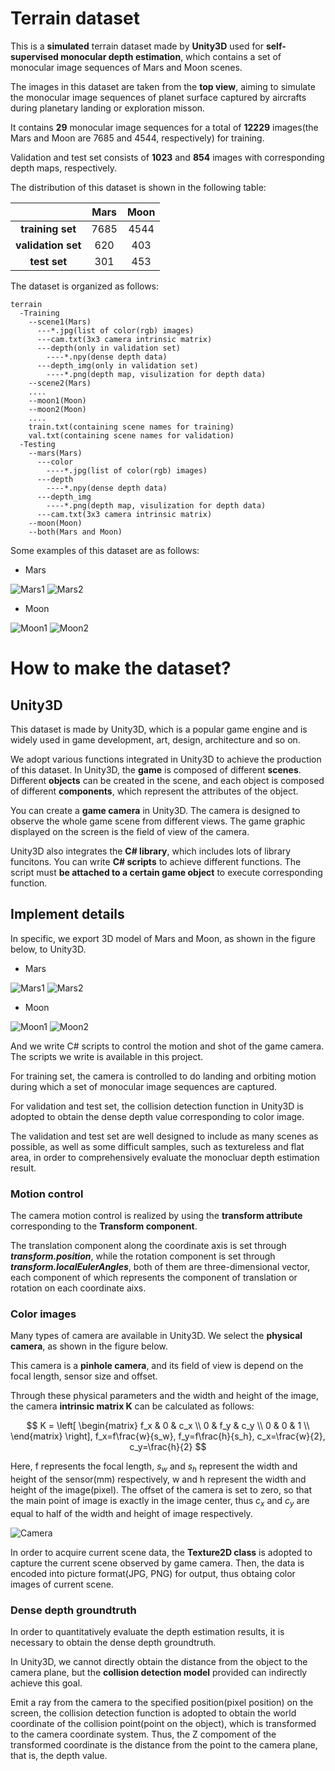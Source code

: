 # Terrain dataset
This is a **simulated** terrain dataset made by **Unity3D** used for **self-supervised monocular depth estimation**, which contains a set of monocular image sequences of Mars and Moon scenes.

The images in this dataset are taken from the **top view**, aiming to simulate the monocular image sequences of planet surface captured by aircrafts during planetary landing or exploration misson.

It contains **29** monocular image sequences for a total of **12229** images(the Mars and Moon are 7685 and 4544, respectively) for training.

Validation and test set consists of **1023** and **854** images with corresponding depth maps, respectively.

The distribution of this dataset is shown in the following table:

| | Mars | Moon |
| :------: | :------: | :------: |
|__training set__|7685|4544|
|__validation set__|620|403|
|__test set__|301|453|

The dataset is organized as follows:

    terrain
      -Training
        --scene1(Mars)
          ---*.jpg(list of color(rgb) images)
          ---cam.txt(3x3 camera intrinsic matrix)
          ---depth(only in validation set)
            ----*.npy(dense depth data)
          ---depth_img(only in validation set)
            ----*.png(depth map, visulization for depth data)
        --scene2(Mars)
        ....
        --moon1(Moon)
        --moon2(Moon)
        ....
        train.txt(containing scene names for training)
        val.txt(containing scene names for validation)
      -Testing
        --mars(Mars)
          ---color
            ----*.jpg(list of color(rgb) images)
          ---depth
            ----*.npy(dense depth data)
          ---depth_img
            ----*.png(depth map, visulization for depth data)
          ---cam.txt(3x3 camera intrinsic matrix)
        --moon(Moon)
        --both(Mars and Moon)
        
Some examples of this dataset are as follows:

- Mars

![Mars1](https://github.com/MJF-shen/Terrain_dataset/blob/main/image/Mars1.png "Mars1")
![Mars2](https://github.com/MJF-shen/Terrain_dataset/blob/main/image/Mars2.png "Mars2")

- Moon

![Moon1](https://github.com/MJF-shen/Terrain_dataset/blob/main/image/Moon1.png "Moon1")
![Moon2](https://github.com/MJF-shen/Terrain_dataset/blob/main/image/Moon2.png "Moon2")

# How to make the dataset?
## Unity3D

This dataset is made by Unity3D, which is a popular game engine and is widely used in game development, art, design, architecture and so on.

We adopt various functions integrated in Unity3D to achieve the production of this dataset. In Unity3D, the **game** is composed of different **scenes**. Different **objects** can be created in the scene, and each object is composed of different **components**, which represent the attributes of the object.

You can create a **game camera** in Unity3D. The camera is designed to observe the whole game scene from different views. The game graphic displayed on the screen is the field of view of the camera.

Unity3D also integrates the **C# library**, which includes lots of library funcitons. You can write **C# scripts** to achieve different functions. The script must **be attached to a certain game object** to execute corresponding function.

## Implement details

In specific, we export 3D model of Mars and Moon, as shown in the figure below, to Unity3D. 

- Mars

![Mars1](https://github.com/MJF-shen/Terrain_dataset/blob/main/image/Mars1.png "Mars1")
![Mars2](https://github.com/MJF-shen/Terrain_dataset/blob/main/image/Mars2.png "Mars2")

- Moon

![Moon1](https://github.com/MJF-shen/Terrain_dataset/blob/main/image/Moon1.png "Moon1")
![Moon2](https://github.com/MJF-shen/Terrain_dataset/blob/main/image/Moon2.png "Moon2")

And we write C# scripts to control the motion and shot of the game camera. The scripts we write is available in this project.

For training set, the camera is controlled to do landing and orbiting motion during which a set of monocular image sequences are captured.

For validation and test set, the collision detection function in Unity3D is adopted to obtain the dense depth value corresponding to color image.

The validation and test set are well designed to include as many scenes as possible, as well as some difficult samples, such as textureless and flat area, in order to comprehensively evaluate the monocluar depth estimation result.

### Motion control

The camera motion control is realized by using the **transform attribute** corresponding to the **Transform component**. 

The translation component along the coordinate axis is set through ***transform.position***, while the rotation component is set through ***transform.localEulerAngles***, both of them are three-dimensional vector, each component of which represents the component of translation or rotation on each coordinate aixs.

### Color images

Many types of camera are available in Unity3D. We select the **physical camera**, as shown in the figure below.

This camera is a **pinhole camera**, and its field of view is depend on the focal length, sensor size and offset.

Through these physical parameters and the width and height of the image, the camera **intrinsic matrix K** can be calculated as follows:

$$
K = 
\left[
\begin{matrix}
f_x & 0 & c_x \\
0 & f_y & c_y \\
0 & 0 & 1 \\
\end{matrix}
\right],
f_x=f\frac{w}{s_w}, 
f_y=f\frac{h}{s_h}, 
c_x=\frac{w}{2}, 
c_y=\frac{h}{2}
$$

Here, f represents the focal length, $s_w$ and $s_h$ represent the width and height of the sensor(mm) respectively, w and h represent the width and height of the image(pixel). The offset of the camera is set to zero, so that the main point of image is exactly in the image center, thus $c_x$ and $c_y$ are equal to half of the width and height of image respectively.

![Camera](https://github.com/MJF-shen/Terrain_dataset/blob/main/image/camera.png "Physical camera")

In order to acquire current scene data, the **Texture2D class** is adopted to capture the current scene observed by game camera. Then, the data is encoded into picture format(JPG, PNG) for output, thus obtaing color images of current scene.

### Dense depth groundtruth

In order to quantitatively evaluate the depth estimation results, it is necessary to obtain the dense depth groundtruth.

In Unity3D, we cannot directly obtain the distance from the object to the camera plane, but the **collision detection model** provided can indirectly achieve this goal.

Emit a ray from the camera to the specified position(pixel position) on the screen, the collision detection function is adopted to obtain the world coordinate of the collision point(point on the object), which is transformed to the camera coordinate system. Thus, the Z compoment of the transformed coordinate is the distance from the point to the camera plane, that is, the depth value.
